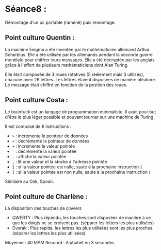 # Séance8 : 

Démontage d'un pc portable (ramené) puis remontage.

## Point culture Quentin : 

La machine Enigma a été inventée par le mathématicien allemand Arthur Scherbius. Elle a été utilisée par les allemands pendant la seconde guerre mondiale pour chiffrer leurs messages. Elle a été décryptée par les anglais grâce à l'effort de plusieurs mathématiciens dont Alan Turing. 

Elle était composée de 3 roues rotatives (5 réélement mais 3 utilisés), chacune avec 26 lettres. Les lettres étaient disposées de manière aléatoire. Le message était chiffré en fonction de la position des roues.

## Point culture Costa :

Le brainfuck est un langage de programmation minimaliste. 
Il avait pour but d'être le plus léger possible et pouvant tourner sur une machine de Turing.

Il est composé de 8 instructions :
- `>` : incrémente le pointeur de données
- `<` : décrémente le pointeur de données
- `+` : incrémente la valeur pointée
- `-` : décrémente la valeur pointée
- `.` : affiche la valeur pointée
- `,` : lit une valeur et la stocke à l'adresse pointée
- `[` : si la valeur pointée est nulle, saute à la prochaine instruction `]`
- `]` : si la valeur pointée est non nulle, saute à la prochaine instruction `[`

Similaire au Ook, Spoon.

## Point culture de Charlène :

La disposition des touches de claviers 
- QWERTY : Plus répendu, les touches sont disposées de manière à ce que les doigts ne se croisent pas. (séparer les letters les plus utilisées)
- Dvorak : Plus rapide, les lettres les plus utilisées sont les plus proches. (séparer les lettres les plus utilisées)

Moyenne : 40 MPM
Reccord : Alphabet en 3 secondes
